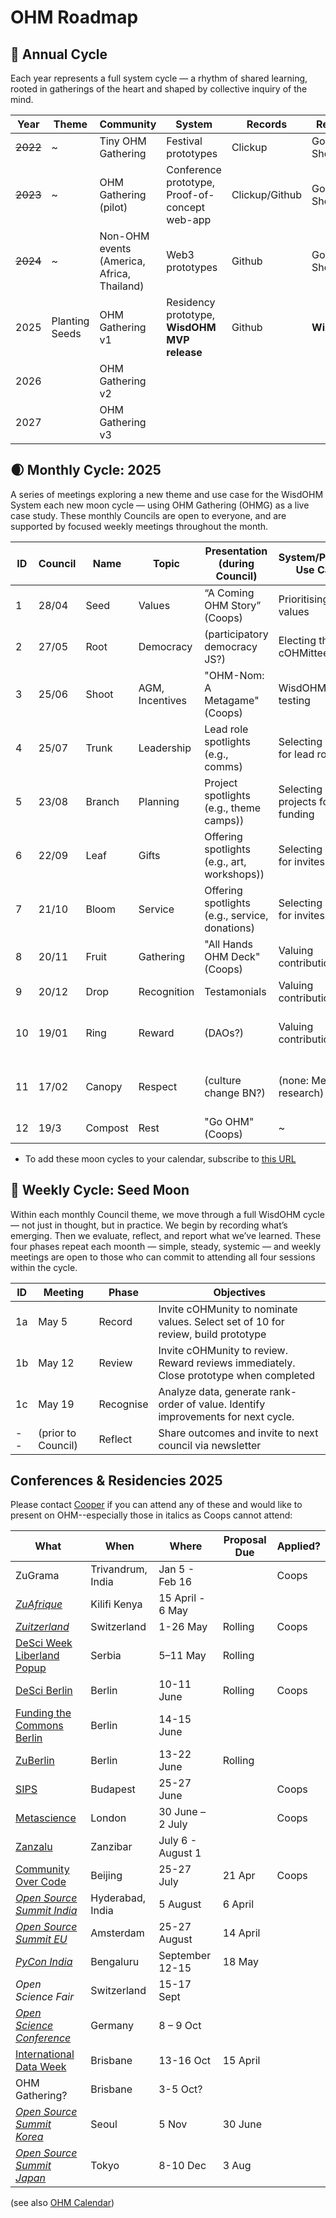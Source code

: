 # OHM Roadmap

## 🌳 Annual Cycle
Each year represents a full system cycle — a rhythm of shared learning, rooted in gatherings of the heart and shaped by collective inquiry of the mind.

| Year | Theme                 | Community            | System                         | Records | Reviews | Branding |
|------|-----------------------|----------------------|--------------------------------|-----|-----|-----|
| ~~2022~~ | ~           | Tiny OHM Gathering           | Festival prototypes                            | Clickup | Google Sheets | Playful |
| ~~2023~~ | ~           | OHM Gathering (pilot)        | Conference prototype, Proof-of-concept web-app | Clickup/Github | Google Sheets | Playful |
| ~~2024~~ | ~           | Non-OHM events (America, Africa, Thailand) | Web3 prototypes                  | Github  | Google Sheets | Playful |
| 2025 | Planting Seeds  | OHM Gathering v1             | Residency prototype, **WisdOHM MVP release** | Github | **WisdOHM** | Rooted in Resonance |
| 2026 |                 | OHM Gathering v2             |                                                    | 
| 2027 |                 | OHM Gathering v3             |                                                    | 


## 🌒 Monthly Cycle: 2025
A series of meetings exploring a new theme and use case for the WisdOHM System each new moon cycle — using OHM Gathering (OHMG) as a live case study. These monthly Councils are open to everyone, and are supported by focused weekly meetings throughout the month.

| ID  | Council | Name | Topic                 | Presentation (during Council)            | System/Practice Use Case               | Outputs | Other |
| --- | ---  | ---     | ---                   | ------------------------------------------------------   | ---                                    | --- | ------------------------------------------------------ |
| 1 | 28/04  | Seed    | Values                | “A Coming OHM Story” (Coops)             | Prioritising core values               | Value Map, Governance documents |
| 2 | 27/05  | Root    | Democracy             | (participatory democracy JS?)            | Electing the cOHMittee                 | Committee, Role descriptions  | AIMOS draft |  
| 3 | 25/06  | Shoot   | AGM, Incentives       | "OHM-Nom: A Metagame" (Coops)            | WisdOHM alpha testing                  | **WisdOHM release**, Berlin conferences? | 
| 4 | 25/07  | Trunk   | Leadership            | Lead role spotlights (e.g., comms)    | Selecting people for lead roles  | Project rankings & invites | COC Beijing? |
| 5 | 23/08  | Branch  | Planning              | Project spotlights (e.g., theme camps))      | Selecting projects for funding   | Offerings, valuations & invites  | High-valley Dawn? |  
| 6 | 22/09  | Leaf    | Gifts                 | Offering spotlights (e.g., art, workshops))   | Selecting people for invites | cOHMunity offerings | Offering valuations & invites  | Int. Data Week Brisbane |
| 7 | 21/10  | Bloom   | Service               | Offering spotlights (e.g., service, donations)       | Selecting people for invites | Offering valuations  | 
| 8 | 20/11  | Fruit   | Gathering             | "All Hands OHM Deck" (Coops)             | Valuing contributions              | **OHM Gathering 5-7 Dec**  | 
| 9 | 20/12  | Drop    | Recognition           | Testamonials                             | Valuing contributions              | Contribution valuations |
| 10 | 19/01 | Ring    | Reward                | (DAOs?)                                  | Valuing contributions              | Participant payments, reputation scores |
| 11 | 17/02 | Canopy  | Respect               | (culture change BN?)                     | (none: Meta-research)              | OHM Manifesto v1, Re-gathering? |
| 12 | 19/3  | Compost | Rest                  | "Go OHM" (Coops)                         | ~ | ~ | OG1 video? |

* To add these moon cycles to your calendar, subscribe to [this URL](https://mooncal.ch/mooncal.ics?created=41234647928&lang=en&phases[full]=true&phases[new]=true&phases[quarter]=false&phases[daily]=false&style=withDescription&events[lunareclipse]=true&events[solareclipse]=true&events[moonlanding]=false&before=P6M&after=P2Y&zone=Australia/Brisbane)


## 🔁 Weekly Cycle: Seed Moon
Within each monthly Council theme, we move through a full WisdOHM cycle — not just in thought, but in practice. We begin by recording what’s emerging. Then we evaluate, reflect, and report what we’ve learned. These four phases repeat each moonth — simple, steady, systemic — and weekly meetings are open to those who can commit to attending all four sessions within the cycle.

| ID | Meeting | Phase     | Objectives                            |
| -- |--------|---------------------------------------------------|---|
| 1a | May 5  | Record    | Invite cOHMunity to nominate values. Select set of 10 for review, build prototype |
| 1b | May 12 | Review    | Invite cOHMunity to review. Reward reviews immediately. Close prototype when completed |
| 1c | May 19 | Recognise | Analyze data, generate rank-order of value. Identify improvements for next cycle. |
| -- | (prior to Council) | Reflect | Share outcomes and invite to next council via newsletter  |


## Conferences & Residencies 2025
Please contact [Cooper](mailto:cooper@openheartmind.org) if you can attend any of these and would like to present on OHM--especially those in italics as Coops cannot attend:

| What    | When | Where | Proposal Due | Applied? |
| --- | --- | --- | --- | --- |
| ZuGrama | Trivandrum, India | Jan 5 - Feb 16 |  | Coops |
| *[ZuAfrique](https://zuafrique.onrender.com/)* | Kilifi Kenya | 15 April - 6 May |  |
| *[Zuitzerland](https://zuitzerland.ch/)* | Switzerland | 1-26 May | Rolling | Coops |
| [DeSci Week Liberland Popup](https://liberland.org/news/633-liberland-desci-despace-popup-city-a-month-long-exploration-of-innovation-and-freedom) | Serbia | 5–11 May | Rolling | |
| [DeSci Berlin](https://www.desci.berlin/) | Berlin | 10-11 June | Rolling | Coops |
| [Funding the Commons Berlin](https://www.fundingthecommons.io/) | Berlin |  14-15 June |  
| [ZuBerlin](https://zuberlin.city/) | Berlin | 13-22 June | Rolling |
| [SIPS](https://www.improvingpsych.org/SIPS2025/) | Budapest | 25-27 June  |  | Coops |
| [Metascience](https://metascience.info/) | London | 30 June – 2 July | | Coops |
| [Zanzalu](https://lu.ma/1kzrdu3s) | Zanzibar | July 6 - August 1 | 
| [Community Over Code](https://sessionize.com/communityovercode-asia-2025/) | Beijing | 25-27 July | 21 Apr | Coops |
| *[Open Source Summit India](https://events.linuxfoundation.org/open-source-summit-india/)* | Hyderabad, India | 5 August | 6 April | 
| *[Open Source Summit EU](https://events.linuxfoundation.org/open-source-summit-europe/program/cfp/)* | Amsterdam | 25-27 August | 14 April | 
| *[PyCon India](https://in.pycon.org/2025/cfp/)* | Bengaluru | September 12-15 | 18 May | 
| *Open Science Fair* | Switzerland | 15-17 Sept | 
| *[Open Science Conference](https://www.open-science-conference.eu/)* | Germany | 8 – 9 Oct | 
| [International Data Week](https://idw2025.org/) | Brisbane | 13-16 Oct | 15 April | 
| OHM Gathering? | Brisbane | 3-5 Oct? | 
| *[Open Source Summit Korea](https://events.linuxfoundation.org/open-source-summit-india/)* | Seoul | 5 Nov | 30 June |  
| *[Open Source Summit Japan](https://events.linuxfoundation.org/open-source-summit-japan/)* | Tokyo | 8-10 Dec | 3 Aug |  

(see also [OHM Calendar](https://calendar.google.com/calendar/u/0?cid=b3BlbmhlYXJ0bWluZC5vcmdAZ21haWwuY29t))
